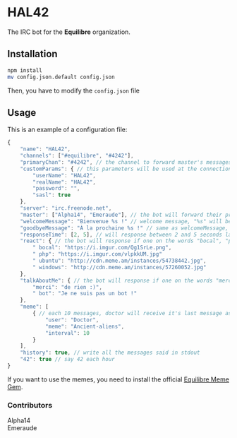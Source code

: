 # HAL42

The IRC bot for the **Equilibre** organization.

## Installation

```bash
npm install
mv config.json.default config.json
```

Then, you have to modify the `config.json` file

## Usage

This is an example of a configuration file:

```javascript
{
    "name": "HAL42",
    "channels": ["#equilibre", "#4242"],
    "primaryChan": "#4242", // the channel to forward master's messages
	"customParams": { // this parameters will be used at the connection
		"userName": "HAL42",
		"realName": "HAL42",
		"password": "",
		"sasl": true
    },
    "server": "irc.freenode.net",
    "master": ["Alpha14", "Emeraude"], // the bot will forward their private messages
	"welcomeMessage": "Bienvenue %s !" // welcome message, "%s" will be replaced by the name of the user
	"goodbyeMessage": "À la prochaine %s !" // same as welcomeMessage, but when a user logout
	"responseTime": [2, 5], // will response between 2 and 5 seconds later (an int could also be used)
    "react": { // the bot will response if one on the words "bocal", "php", "ubuntu" or " windows" is said
		" bocal": "https://i.imgur.com/Qg1SrLe.png",
		" php": "https://i.imgur.com/vlpkkUM.jpg"
		" ubuntu": "http://cdn.meme.am/instances/54738442.jpg",
		" windows": "http://cdn.meme.am/instances/57260052.jpg"
    },
    "talkAboutMe": { // the bot will response if one on the words "merci" or "bot", and the name of the bot is said
		"merci": "de rien :)",
		" bot": "Je ne suis pas un bot !"
    },
	"meme": [
		{ // each 10 messages, doctor will receive it's last message as a meme using Ancient-aliens image
			"user": "Doctor",
			"meme": "Ancient-aliens",
			"interval": 10
		}
	],
    "history": true, // write all the messages said in stdout
	"42": true // say 42 each hour
}
```

If you want to use the memes, you need to install the official [Equilibre Meme Gem](https://github.com/Equilibre/meme).

### Contributors

Alpha14  
Emeraude
